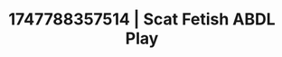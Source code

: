 ---
categories:
- Erotic audiobooks
- Babysitter scenario
- Volleyball
- Sensual choreography
- Hands-on body
image: /assets/images/1747788357514.jpg
layout: post
seo:
  description: Featured content with premium Scat Fetish, ABDL Play. HD images available.
  keywords: Scat Fetish, ABDL Play
  og_image: /assets/images/1747788357514.jpg
  schema_type: VisualArtwork
tags:
- ABDL Play
- '#1747788357514'
- Scat Fetish
title: 1747788357514 | Scat Fetish ABDL Play
---